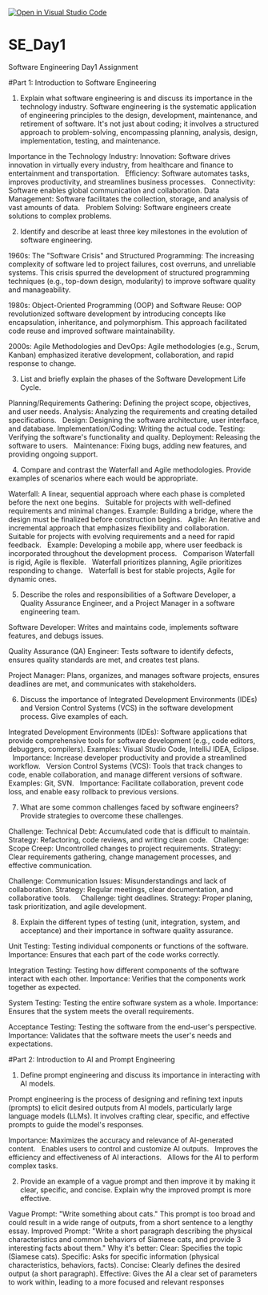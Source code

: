 [![Open in Visual Studio Code](https://classroom.github.com/assets/open-in-vscode-2e0aaae1b6195c2367325f4f02e2d04e9abb55f0b24a779b69b11b9e10269abc.svg)](https://classroom.github.com/online_ide?assignment_repo_id=18376805&assignment_repo_type=AssignmentRepo)
# SE_Day1
Software Engineering Day1 Assignment

#Part 1: Introduction to Software Engineering

1. Explain what software engineering is and discuss its importance in the technology industry.
Software engineering is the systematic application of engineering principles to the design, development, maintenance, and retirement of software. It's not just about coding; it involves a structured approach to problem-solving, encompassing planning, analysis, design, implementation, testing, and maintenance.   

Importance in the Technology Industry:
Innovation: Software drives innovation in virtually every industry, from healthcare and finance to entertainment and transportation.   
Efficiency: Software automates tasks, improves productivity, and streamlines business processes.   
Connectivity: Software enables global communication and collaboration.
Data Management: Software facilitates the collection, storage, and analysis of vast amounts of data.   
Problem Solving: Software engineers create solutions to complex problems.


2. Identify and describe at least three key milestones in the evolution of software engineering.

1960s: The "Software Crisis" and Structured Programming:
The increasing complexity of software led to project failures, cost overruns, and unreliable systems. This crisis spurred the development of structured programming techniques (e.g., top-down design, modularity) to improve software quality and manageability.

1980s: Object-Oriented Programming (OOP) and Software Reuse:
OOP revolutionized software development by introducing concepts like encapsulation, inheritance, and polymorphism. This approach facilitated code reuse and improved software maintainability.   

2000s: Agile Methodologies and DevOps:
Agile methodologies (e.g., Scrum, Kanban) emphasized iterative development, collaboration, and rapid response to change.


3. List and briefly explain the phases of the Software Development Life Cycle.

Planning/Requirements Gathering: Defining the project scope, objectives, and user needs.
Analysis: Analyzing the requirements and creating detailed specifications.   
Design: Designing the software architecture, user interface, and database.
Implementation/Coding: Writing the actual code.
Testing: Verifying the software's functionality and quality.
Deployment: Releasing the software to users.   
Maintenance: Fixing bugs, adding new features, and providing ongoing support.

   
4. Compare and contrast the Waterfall and Agile methodologies. Provide examples of scenarios where each would be appropriate.

Waterfall:
A linear, sequential approach where each phase is completed before the next one begins.   
Suitable for projects with well-defined requirements and minimal changes.
Example: Building a bridge, where the design must be finalized before construction begins.   
Agile:
An iterative and incremental approach that emphasizes flexibility and collaboration.   
Suitable for projects with evolving requirements and a need for rapid feedback.   
Example: Developing a mobile app, where user feedback is incorporated throughout the development process.   
Comparison
Waterfall is rigid, Agile is flexible.   
Waterfall prioritizes planning, Agile prioritizes responding to change.   
Waterfall is best for stable projects, Agile for dynamic ones.


5. Describe the roles and responsibilities of a Software Developer, a Quality Assurance Engineer, and a Project Manager in a software engineering team.

Software Developer: Writes and maintains code, implements software features, and debugs issues.   

Quality Assurance (QA) Engineer: Tests software to identify defects, ensures 
quality standards are met, and creates test plans.   

Project Manager: Plans, organizes, and manages software projects, ensures deadlines are met, and communicates with stakeholders.
 
6. Discuss the importance of Integrated Development Environments (IDEs) and Version Control Systems (VCS) in the software development process. Give examples of each.

Integrated Development Environments (IDEs): Software applications that provide comprehensive tools for software development (e.g., code editors, debuggers, compilers).
Examples: Visual Studio Code, IntelliJ IDEA, Eclipse.   
Importance: Increase developer productivity and provide a streamlined workflow.   
Version Control Systems (VCS): Tools that track changes to code, enable collaboration, and manage different versions of software.
Examples: Git, SVN.   
Importance: Facilitate collaboration, prevent code loss, and enable easy rollback to previous versions.   

7. What are some common challenges faced by software engineers? Provide strategies to overcome these challenges.

Challenge: Technical Debt: Accumulated code that is difficult to maintain.
Strategy: Refactoring, code reviews, and writing clean code.
  
Challenge: Scope Creep: Uncontrolled changes to project requirements.
Strategy: Clear requirements gathering, change management processes, and effective communication.   

Challenge: Communication Issues: Misunderstandings and lack of collaboration.
Strategy: Regular meetings, clear documentation, and collaborative tools.   
  
Challenge: tight deadlines.
Strategy: Proper planing, task prioritization, and agile development.


8. Explain the different types of testing (unit, integration, system, and acceptance) and their importance in software quality assurance.

Unit Testing: Testing individual components or functions of the software.
Importance: Ensures that each part of the code works correctly.   

Integration Testing: Testing how different components of the software interact with each other.
Importance: Verifies that the components work together as expected.

System Testing: Testing the entire software system as a whole.
Importance: Ensures that the system meets the overall requirements.

Acceptance Testing: Testing the software from the end-user's perspective.
Importance: Validates that the software meets the user's needs and expectations.


#Part 2: Introduction to AI and Prompt Engineering

1. Define prompt engineering and discuss its importance in interacting with AI models.

Prompt engineering is the process of designing and refining text inputs (prompts) to elicit desired outputs from AI models, particularly large language models (LLMs). It involves crafting clear, specific, and effective prompts to guide the model's responses.   

Importance:
Maximizes the accuracy and relevance of AI-generated content.   
Enables users to control and customize AI outputs.   
Improves the efficiency and effectiveness of AI interactions.   
Allows for the AI to perform complex tasks.

2. Provide an example of a vague prompt and then improve it by making it clear, specific, and concise. Explain why the improved prompt is more effective.

Vague Prompt: "Write something about cats."
This prompt is too broad and could result in a wide range of outputs, from a short sentence to a lengthy essay.
Improved Prompt: "Write a short paragraph describing the physical characteristics and common behaviors of Siamese cats, and provide 3 interesting facts about them."
Why it's better:
Clear: Specifies the topic (Siamese cats).
Specific: Asks for specific information (physical characteristics, behaviors, facts).
Concise: Clearly defines the desired output (a short paragraph).
Effective: Gives the AI a clear set of parameters to work within, leading to a more focused and relevant responses